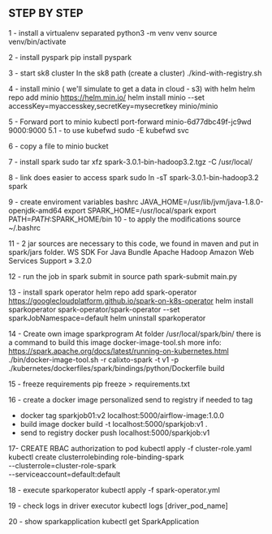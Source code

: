 ## STEP BY STEP
1 - install a virtualenv separated
python3 -m venv venv
source venv/bin/activate

2 - install pyspark
pip install pyspark

3 - start sk8 cluster In the sk8 path (create a cluster)
./kind-with-registry.sh

4 - install minio ( we'll simulate to get a data in cloud - s3) with helm
helm repo add minio https://helm.min.io/
helm install minio --set accessKey=myaccesskey,secretKey=mysecretkey minio/minio

5 - Forward port to minio 
kubectl port-forward minio-6d77dbc49f-jc9wd 9000:9000
5.1 - to use kubefwd
sudo -E kubefwd svc


6 - copy a file to minio bucket

7 - install spark
sudo tar xfz spark-3.0.1-bin-hadoop3.2.tgz -C /usr/local/

8 - link does easier to access spark
sudo ln -sT spark-3.0.1-bin-hadoop3.2 spark

9 - create enviroment variables bashrc
JAVA_HOME=/usr/lib/jvm/java-1.8.0-openjdk-amd64
export SPARK_HOME=/usr/local/spark
export PATH=$PATH:$SPARK_HOME/bin
10 - to apply the modifications
source ~/.bashrc

11 - 2 jar sources are necessary to this code, we found in maven and put in spark/jars folder.
WS SDK For Java Bundle 
Apache Hadoop Amazon Web Services Support » 3.2.0

12 - run the job in spark submit in source path
spark-submit main.py

13 - install spark operator
helm repo add spark-operator https://googlecloudplatform.github.io/spark-on-k8s-operator
helm install sparkoperator spark-operator/spark-operator --set sparkJobNamespace=default
helm uninstall sparkoperator

14 - Create own image sparkprogram
At folder /usr/local/spark/bin/ there is a command to build this image docker-image-tool.sh
more info: https://spark.apache.org/docs/latest/running-on-kubernetes.html
./bin/docker-image-tool.sh -r calixto-spark -t v1 -p ./kubernetes/dockerfiles/spark/bindings/python/Dockerfile build

15 - freeze requirements
pip freeze > requirements.txt

16 - create a docker image personalized send to registry
 if needed to tag
 - docker tag sparkjob01:v2 localhost:5000/airflow-image:1.0.0
 - build image
 docker build -t localhost:5000/sparkjob:v1 .
 - send to registry
docker push localhost:5000/sparkjob:v1

17- CREATE RBAC authorization to pod
kubectl apply -f cluster-role.yaml
kubectl create clusterrolebinding role-binding-spark \
  --clusterrole=cluster-role-spark  \
  --serviceaccount=default:default


18 - execute sparkoperator
kubectl apply -f spark-operator.yml

19 - check logs in driver executor
kubectl logs [driver_pod_name]

20 - show sparkapplication
kubectl get SparkApplication
